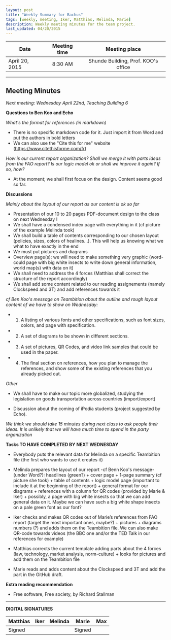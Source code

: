 ```yaml
---
layout: post
title: "Weekly Summary for Bachus"
tags: [weekly, meeting, Iker, Matthias, Melinda, Marie]
description: Weekly meeting minutes for the team project.
last_updated: 04/20/2015
---
```


|**Date** |**Meeting time**|**Meeting place**
| ------------- |:----------------:|:-------:
|April 20, 2015| 8:30 AM | Shunde Building, Prof. KOO's office


----------


Meeting Minutes
------
*Next meeting:  Wednesday April 22nd, Teaching Building 6*


**Questions to Ben Koo and Echo**

*What's the format for references (in markdown)*
* There is no specific markdown code for it. Just import it from Word and put the authors in bold letters
* We can also use the "Cite this for me" website (https://www.citethisforme.com/fr)

*How is our current report organization? Shall we merge it with parts ideas from the FAO report?*
*Is our logic model ok or shall we improve it again? If so, how?*
* At the moment; we shall first focus on the design. Content seems good so far.

**Discussions**

*Mainly about the layout of our report as our content is ok so far*

* Presentation of our 10 to 20 pages PDF-document design to the class on next Wednesday !
* We shall have a condensed index page with everything in it (cf picture of the example Melinda took)
* We shall build a table of contents corresponding to our chosen layout (policies, sizes, colors of healines...). This will help us knowing what we what to have exactly in the end
* We must put pictures and diagrams
* Overview page(s): we will need to make something very graphic (word-could page with big white insects to write down general information, world map(s) with data on it)
* We shall need to address the 4 forces (Matthias shall correct the structure of the report accordingly)
* We shall add some content related to our reading assignements (namely Clockspeed and 3T) and add references towards it

*cf Ben Koo's message on Teambition about the outline and rough layout content of we have to show on Wednesday:*

* 1. A listing of various fonts and other specifications, such as font sizes, colors, and page with specification.
* 2. A set of diagrams to be shown in different sections.
* 3. A set of pictures, QR Codes, and video link samples that could be used in the paper.
* 4. The final section on references, how you plan to manage the references, and show some of the existing references that you already picked out.

*Other*

* We shall have to make our topic more globalized, studying the legislation on goods transportation across countries (import/export)

* Discussion about the coming of iPodia students (project suggested by Echo).

*We think we should take 15 minutes during next class to ask people their ideas. It is unlikely that we will have much time to spend in the party organization*

**Tasks TO HAVE COMPLETED BY NEXT WEDNESDAY**
* Everybody puts the relevant data for Melinda on a specific Teambition file (the first who wants to use it creates it)

* Melinda prepares the layout of our report -cf Benn Koo's message- (under Word?): headlines (green?) + cover page +  1-page summary (cf picture she took) + table of contents + logic model page (important to include it at the beginning of the report) + general format for our diagrams + references with a column for QR codes (provided by Marie & Iker) + possibly, a page with big white insects so that we can add general data on it. Maybe we can have such a big white shape insects on a pale green font as our font?

* Iker checks and makes QR codes out of Marie’s references from FAO report (target the most important ones, maybe?) + pictures + diagrams numbers (?) and adds them on the Teambition file. We can also make QR-code towards videos (the BBC one and/or the TED Talk in our references for example)

* Matthias corrects the current template adding parts about the 4 forces (law, technology, market analysis, norm-culture) + looks for pictures and add them on the Teambition file

* Marie reads and adds content about the Clockspeed and 3T and add the part in the GitHub draft.

**Extra reading recommendation**
* Free software, Free society, by Richard Stallman



----------

**DIGITAL SIGNATURES**

|**Matthias** |**Iker**|**Melinda**|**Marie**|**Max**|
|----------------|----------------|----------------|----------------|----------------|
|Signed | | | Signed | |
